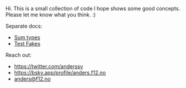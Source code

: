Hi. This is a small collection of code I hope shows some good concepts. Please let me know what you think. :)

Separate docs:
- [Sum types](doc/sum-types.md)
- [Test Fakes](doc/fakes.md)

Reach out:
- https://twitter.com/anderssv
- https://bsky.app/profile/anders.f12.no
- [anders@f12.no](mailto:anders@f12.no)